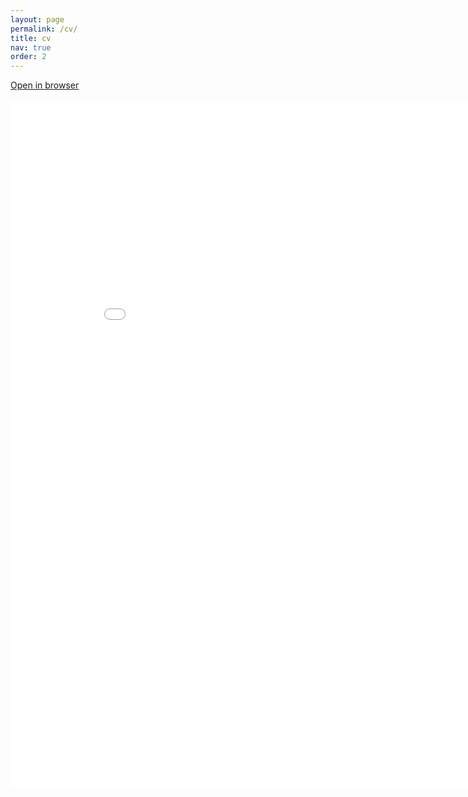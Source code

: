 ```yaml
---
layout: page
permalink: /cv/
title: cv
nav: true
order: 2
---
```

<a href="/assets/pdf/CV.pdf">Open in browser</a>
<br> <br>
<embed src="/assets/pdf/CV.pdf" width="900" height="1100" type="application/pdf">
